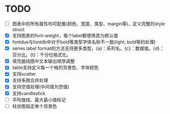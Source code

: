 # TODO

- [ ] 图表中的所有属性均可配置(颜色、宽度、类型、margin等)，定义完整的style struct
- [x] 支持图表的font-weight，每个label都使用其为默认值
- [x] fontdue与fontdb中对于bold等类型字体名称不一致(light, bold等的处理)
- [x] series label format的方法支持更多类型，{a}：系列名。{c}：数据值。{d}：百分比。{t}：千分位格式化。
- [x] 填充曲线图中文本输出顺序调整
- [x] table支持定义每一个格的背景色、字体颜色
- [x] 支持scatter
- [x] 支持多图合并处理
- [x] 支持空值处理(中间值为空值)
- [x] 支持candlestick
- [ ] 平均值线、最大最小值标记
- [ ] 柱状图指定单个背景色
